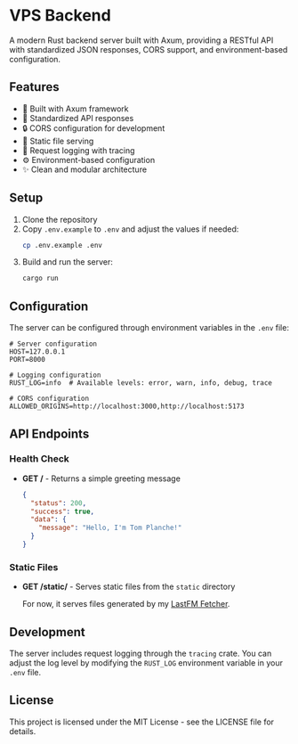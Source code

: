 # VPS Backend

A modern Rust backend server built with Axum, providing a RESTful API with standardized JSON responses, CORS support, and environment-based configuration.

## Features

- 🚀 Built with Axum framework
- 🔄 Standardized API responses
- 🔒 CORS configuration for development
- 📁 Static file serving
- 📝 Request logging with tracing
- ⚙️ Environment-based configuration
- ✨ Clean and modular architecture

## Setup

1. Clone the repository
2. Copy `.env.example` to `.env` and adjust the values if needed:
   ```bash
   cp .env.example .env
   ```
3. Build and run the server:
   ```bash
   cargo run
   ```

## Configuration

The server can be configured through environment variables in the `.env` file:

```env
# Server configuration
HOST=127.0.0.1
PORT=8000

# Logging configuration
RUST_LOG=info  # Available levels: error, warn, info, debug, trace

# CORS configuration
ALLOWED_ORIGINS=http://localhost:3000,http://localhost:5173
```

## API Endpoints

### Health Check
- **GET /** - Returns a simple greeting message
  ```json
  {
    "status": 200,
    "success": true,
    "data": {
      "message": "Hello, I'm Tom Planche!"
    }
  }
  ```

### Static Files
- **GET /static/** - Serves static files from the `static` directory
  
  For now, it serves files generated by my [LastFM Fetcher](https://github.com/TomPlanche/vps-lastfm).

## Development

The server includes request logging through the `tracing` crate. You can adjust the log level by modifying the `RUST_LOG` environment variable in your `.env` file.

## License

This project is licensed under the MIT License - see the LICENSE file for details.